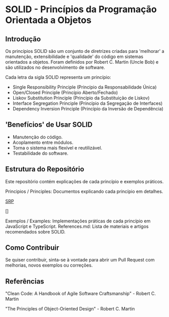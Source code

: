 # SOLID - Princípios da Programação Orientada a Objetos

## Introdução

Os princípios SOLID são um conjunto de diretrizes criadas para 'melhorar' a manutenção, extensibilidade e 'qualidade' do código em sistemas orientados a objetos. Foram definidos por Robert C. Martin (Uncle Bob) e são utilizados no desenvolvimento de software.

Cada letra da sigla SOLID representa um princípio:

- Single Responsibility Principle (Princípio da Responsabilidade Única)
- Open/Closed Principle (Princípio Aberto/Fechado)
- Liskov Substitution Principle (Princípio da Substituição de Liskov)
- Interface Segregation Principle (Princípio da Segregação de Interfaces)
- Dependency Inversion Principle (Princípio da Inversão de Dependência)

## 'Benefícios' de Usar SOLID

- Manutenção do código.
- Acoplamento entre módulos.
- Torna o sistema mais flexível e reutilizável.
- Testabilidade do software.

## Estrutura do Repositório

Este repositório contém explicações de cada princípio e exemplos práticos.

Principios / Principles: Documentos explicando cada princípio em detalhes.

[SRP]("./principles/SRP.md)

[]

Exemplos / Examples: Implementações práticas de cada princípio em JavaScript e TypeScript.
References.md: Lista de materiais e artigos recomendados sobre SOLID.

## Como Contribuir

Se quiser contribuir, sinta-se à vontade para abrir um Pull Request com melhorias, novos exemplos ou correções.

## Referências
"Clean Code: A Handbook of Agile Software Craftsmanship" - Robert C. Martin

"The Principles of Object-Oriented Design" - Robert C. Martin
